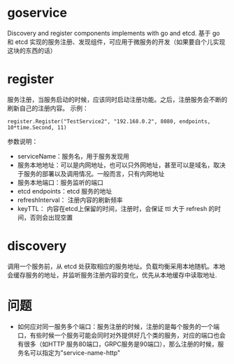 # goservice
Discovery and register components implements with go and etcd.
基于 go 和 etcd 实现的服务注册、发现组件，可应用于微服务的开发（如果要自个儿实现这块的东西的话）

# register
服务注册，当服务启动的时候，应该同时启动注册功能。之后，注册服务会不断的刷新自己的注册内容。
示例：
```
register.Register("TestService2", "192.168.0.2", 8080, endpoints, 10*time.Second, 11)
```
参数说明：
- serviceName：服务名，用于服务发现用
- 服务本地地址：可以是内网地址，也可以只外网地址，甚至可以是域名，取决于服务的部署以及调用情况。一般而言，只有内网地址
- 服务本地端口：服务监听的端口
- etcd endpoints：etcd 服务的地址
- refreshInterval： 注册内容的刷新频率
- keyTTL： 内容在etcd上保留的时间，注册时，会保证 ttl 大于 refresh 的时间，否则会出现空置



# discovery
调用一个服务前，从 etcd 处获取相应的服务地址。负载均衡采用本地随机。本地会缓存服务的地址，并监听服务注册内容的变化，优先从本地缓存中读取地址.

# 问题
- 如何应对同一服务多个端口：服务注册的时候，注册的是每个服务的一个端口，有些时候一个服务可能会同时对外提供好几个类的服务，对应的端口也会有很多（如HTTP 服务80端口，GRPC服务是90端口），那么注册的时候，服务名可以指定为"service-name-http"


